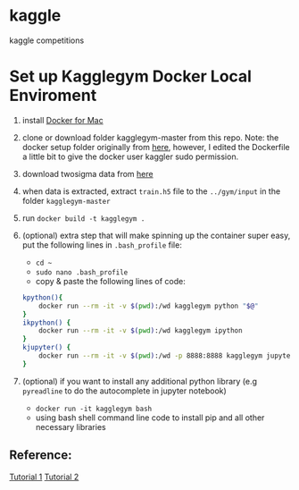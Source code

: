 # kaggle
kaggle competitions

# Set up Kagglegym Docker Local Enviroment
1. install [Docker for Mac](https://docs.docker.com/engine/installation/mac/)
2. clone or download folder kagglegym-master from this repo. Note: the docker setup folder originally from [here](https://github.com/Giqles/kagglegym), however, I edited the Dockerfile a little bit to give the docker user kaggler sudo permission.
3. download twosigma data from [here](https://www.kaggle.com/c/two-sigma-financial-modeling/data)
4. when data is extracted, extract `train.h5` file to the `../gym/input` in the folder `kagglegym-master`
5. run `docker build -t kagglegym .`
6. (optional) extra step that will make spinning up the container super easy, put the following lines in `.bash_profile` file:
    * `cd ~`
    * `sudo nano .bash_profile`
    * copy & paste the following lines of code: 
    
    ```bash 
    kpython(){
        docker run --rm -it -v $(pwd):/wd kagglegym python "$@"
    }
    ikpython() {
        docker run --rm -it -v $(pwd):/wd kagglegym ipython
    }
    kjupyter() {
        docker run --rm -it -v $(pwd):/wd -p 8888:8888 kagglegym jupyter notebook --no-browser --ip="0.0.0.0" --notebook-dir=/wd
    }
    ```
7. (optional) if you want to install any additional python library (e.g `pyreadline` to do the autocomplete in jupyter notebook)
    * `docker run -it kagglegym bash`
    * using bash shell command line code to install pip and all other necessary libraries

## Reference:
[Tutorial 1](https://github.com/Giqles/kagglegym)
[Tutorial 2](http://blog.kaggle.com/2016/02/05/how-to-get-started-with-data-science-in-containers/)
